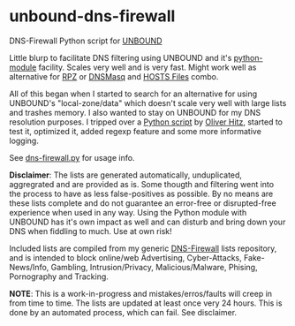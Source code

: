 # unbound-dns-firewall
DNS-Firewall Python script for <a href="http://unbound.net/">UNBOUND</a>

Little blurp to facilitate DNS filtering using UNBOUND and it's <a href="https://www.unbound.net/documentation/pythonmod/">python-module</a> facility. Scales very well and is very fast. Might work well as alternative for <a href="https://www.isc.org/rpz/">RPZ</a> or <a href="http://www.thekelleys.org.uk/dnsmasq/doc.html">DNSMasq</a> and <a href="https://github.com/StevenBlack/hosts">HOSTS Files</a> combo.

All of this began when I started to search for an alternative for using UNBOUND's "local-zone/data" which doesn't scale very well with large lists and trashes memory. I also wanted to stay on UNBOUND for my DNS resolution purposes. I tripped over a <a href="https://github.com/ohitz/unbound-domainfilter">Python script</a> by <a href="https://github.com/ohitz">Oliver Hitz</a>, started to test it, optimized it, added regexp feature and some more informative logging.

See <a href="https://github.com/cbuijs/unbound-dns-firewall/blob/master/dns-firewall.py">dns-firewall.py</a> for usage info.

<b>Disclaimer</b>: The lists are generated automatically, unduplicated, aggregrated and are provided as is. Some thougth and filtering went into the process to have as less false-positives as possible. By no means are these lists complete and do not guarantee an error-free or disrupted-free experience when used in any way. Using the Python module with UNBOUND has it's own impact as well and can disturb and bring down your DNS when fiddling to much. Use at own risk! 

Included lists are compiled from my generic <a href="https://github.com/cbuijs/dns-firewall">DNS-Firewall</a> lists repository, and is intended to block online/web Advertising, Cyber-Attacks, Fake-News/Info, Gambling, Intrusion/Privacy, Malicious/Malware, Phising, Pornography and Tracking.

<b>NOTE</b>: This is a work-in-progress and mistakes/erros/faults will creep in from time to time. The lists are updated at least once very 24 hours. This is done by an automated process, which can fail. See disclaimer. 
